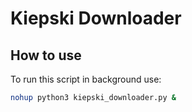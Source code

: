 # Kiepski Downloader
## How to use
To run this script in background use:
```bash
nohup python3 kiepski_downloader.py &
```
